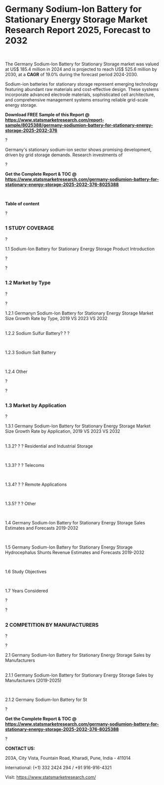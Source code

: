 <h1>Germany Sodium-Ion Battery for Stationary Energy Storage Market Research Report 2025, Forecast to 2032</h1><br/><p>The Germany Sodium-Ion Battery for Stationary Storage market was valued at US$ 185.4 million in 2024 and is projected to reach US$ 525.6 million by 2030, at a <strong>CAGR</strong> of 19.0% during the forecast period 2024-2030.</p>
 
 
 
 <p>Sodium-ion batteries for stationary storage represent emerging technology featuring abundant raw materials and cost-effective design. These systems incorporate advanced electrode materials, sophisticated cell architecture, and comprehensive management systems ensuring reliable grid-scale energy storage.</p>
 
 
 
 <div><b>Download FREE Sample of this Report @ <a href="https://www.statsmarketresearch.com/download-free-sample/8025388/germany-sodiumion-battery-for-stationary-energy-storage-2025-2032-376">https://www.statsmarketresearch.com/report-sample/8025388/germany-sodiumion-battery-for-stationary-energy-storage-2025-2032-376</a></b></div>
 
 
 
 <p>? </p>
 
 
 
 <p>Germany&#39;s stationary sodium-ion sector shows promising development, driven by grid storage demands. Research investments of</p>
 
 
 
 <p>? </p>
 
 
 
 <div><b>Get the Complete Report & TOC @ <a href="https://www.statsmarketresearch.com/germany-sodiumion-battery-for-stationary-energy-storage-2025-2032-376-8025388">https://www.statsmarketresearch.com/germany-sodiumion-battery-for-stationary-energy-storage-2025-2032-376-8025388</a></b></div>
 
 
 
 <p><br />
 
 <b>Table of content</b></p>
 
 
 
 <p>? </p>
 
 
 
 <h2><span style="font-size:16px"><strong>1 STUDY COVERAGE</strong></span></h2>
 
 
 
 <p>? </p>
 
 
 
 <p>1.1 Sodium-Ion Battery for Stationary Energy Storage Product Introduction</p>
 
 
 
 <p>? </p>
 
 
 
 <p>? </p>
 
 
 
 <h2><span style="font-size:16px"><strong>1.2 Market by Type</strong></span></h2>
 
 
 
 <p>? </p>
 
 
 
 <p>? </p>
 
 
 
 <p>1.2.1 Germanyn Sodium-Ion Battery for Stationary Energy Storage Market Size Growth Rate by Type, 2019 VS 2023 VS 2032<br />
 
 <br />
 
 1.2.2 Sodium Sulfur Battery? ? ? <br />
 
 <br />
 
 1.2.3 Sodium Salt Battery<br />
 
 <br />
 
 1.2.4 Other<br />
 
 ? </p>
 
 
 
 <p>? </p>
 
 
 
 <h2><span style="font-size:16px"><strong>1.3 Market by Application</strong></span></h2>
 
 
 
 <p>? </p>
 
 
 
 <p>1.3.1 Germany Sodium-Ion Battery for Stationary Energy Storage Market Size Growth Rate by Application, 2019 VS 2023 VS 2032<br />
 
 <br />
 
 1.3.2? ? ? Residential and Industrial Storage<br />
 
 <br />
 
 1.3.3? ? ? Telecoms<br />
 
 <br />
 
 1.3.4? ? ? Remote Applications<br />
 
 <br />
 
 1.3.5? ? ? Other<br />
 
 <br />
 
 1.4 Germany Sodium-Ion Battery for Stationary Energy Storage Sales Estimates and Forecasts 2019-2032<br />
 
 <br />
 
 1.5 Germany Sodium-Ion Battery for Stationary Energy Storage Hydrocephalus Shunts Revenue Estimates and Forecasts 2019-2032<br />
 
 <br />
 
 1.6 Study Objectives<br />
 
 <br />
 
 1.7 Years Considered</p>
 
 
 
 <p>? </p>
 
 
 
 <p>? </p>
 
 
 
 <h2><span style="font-size:16px"><strong>2 COMPETITION BY MANUFACTURERS</strong></span></h2>
 
 
 
 <p>? </p>
 
 
 
 <p>? </p>
 
 
 
 <p>2.1 Germany Sodium-Ion Battery for Stationary Energy Storage Sales by Manufacturers<br />
 
 <br />
 
 2.1.1 Germany Sodium-Ion Battery for Stationary Energy Storage Sales by Manufacturers (2019-2025)<br />
 
 <br />
 
 2.1.2 Germany Sodium-Ion Battery for St</p>
 
 
 
 <p>? </p>
 
 
 
 <div><b>Get the Complete Report & TOC @ <a href="https://www.statsmarketresearch.com/germany-sodiumion-battery-for-stationary-energy-storage-2025-2032-376-8025388">https://www.statsmarketresearch.com/germany-sodiumion-battery-for-stationary-energy-storage-2025-2032-376-8025388</a></b></div>
 
 
 
 <p>? </p>
 
 
 
 <p><b>CONTACT US:</b><br />
 
 203A, City Vista, Fountain Road, Kharadi, Pune, India - 411014<br />
 
 International: (+1) 332 2424 294 / +91 916-916-4321<br />
 
 Visit: <a href="https://www.statsmarketresearch.com/">https://www.statsmarketresearch.com/</a></p>